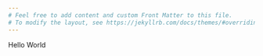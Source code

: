 ```yaml
---
# Feel free to add content and custom Front Matter to this file.
# To modify the layout, see https://jekyllrb.com/docs/themes/#overriding-theme-defaults
---
```

 
Hello World